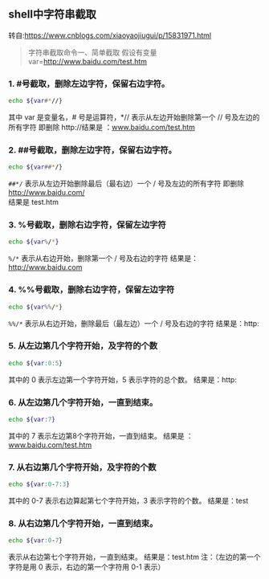 ## shell中字符串截取

转自:https://www.cnblogs.com/xiaoyaojiugui/p/15831971.html

> 字符串截取命令一、简单截取
> 假设有变量 var=http://www.baidu.com/test.htm
### 1. #号截取，删除左边字符，保留右边字符。

```sh
echo ${var#*//}
```

其中 var 是变量名，# 号是运算符，*// 表示从左边开始删除第一个 // 号及左边的所有字符
即删除 http://结果是 ：www.baidu.com/test.htm


### 2. ##号截取，删除左边字符，保留右边字符。

```sh
echo ${var##*/}
```

`##*/` 表示从左边开始删除最后（最右边）一个 / 号及左边的所有字符
即删除 http://www.baidu.com/         
结果是 test.htm

### 3. %号截取，删除右边字符，保留左边字符

```sh
echo ${var%/*}
```

`%/*` 表示从右边开始，删除第一个 / 号及右边的字符
结果是：http://www.baidu.com

### 4. %%号截取，删除右边字符，保留左边字符

```sh
echo ${var%%/*}
```

`%%/*` 表示从右边开始，删除最后（最左边）一个 / 号及右边的字符
结果是：http:


### 5. 从左边第几个字符开始，及字符的个数

```sh
echo ${var:0:5}
```

其中的 0 表示左边第一个字符开始，5 表示字符的总个数。
结果是：http:

### 6. 从左边第几个字符开始，一直到结束。

```sh
echo ${var:7}
```

其中的 7 表示左边第8个字符开始，一直到结束。
结果是 ：www.baidu.com/test.htm

### 7. 从右边第几个字符开始，及字符的个数

```sh
echo ${var:0-7:3}
```

其中的 0-7 表示右边算起第七个字符开始，3 表示字符的个数。
结果是：test


### 8. 从右边第几个字符开始，一直到结束。

```sh
echo ${var:0-7}
```

表示从右边第七个字符开始，一直到结束。
结果是：test.htm
注：（左边的第一个字符是用 0 表示，右边的第一个字符用 0-1 表示）